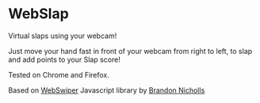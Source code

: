 WebSlap
=======

Virtual slaps using your webcam!

Just move your hand fast in front of your webcam from right to left, 
to slap and add points to your Slap score!

Tested on Chrome and Firefox.

Based on [WebSwiper](https://github.com/iambrandonn/WebcamSwiper) Javascript library by [Brandon Nicholls](https://github.com/iambrandonn)
